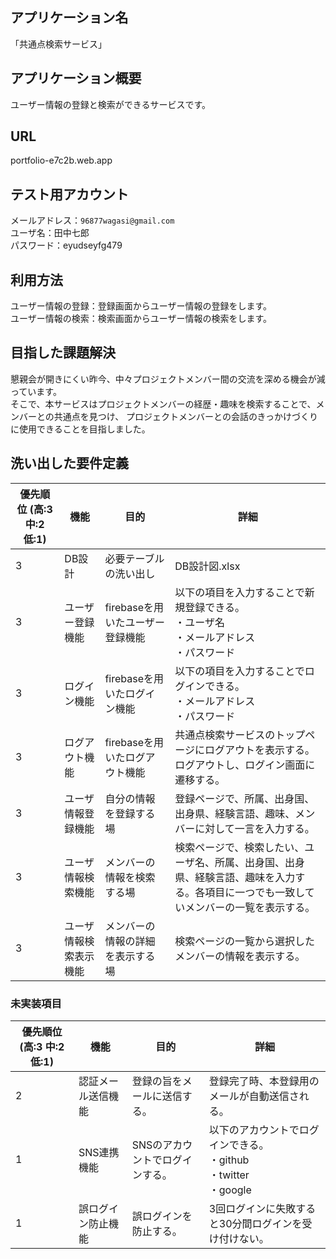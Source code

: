 ## アプリケーション名
「共通点検索サービス」

## アプリケーション概要
ユーザー情報の登録と検索ができるサービスです。

## URL
portfolio-e7c2b.web.app

## テスト用アカウント
メールアドレス：`96877wagasi@gmail.com`  
ユーザ名：田中七郎  
パスワード：eyudseyfg479

## 利用方法
ユーザー情報の登録：登録画面からユーザー情報の登録をします。  
ユーザー情報の検索：検索画面からユーザー情報の検索をします。

## 目指した課題解決
懇親会が開きにくい昨今、中々プロジェクトメンバー間の交流を深める機会が減っています。  
そこで、本サービスはプロジェクトメンバーの経歴・趣味を検索することで、メンバーとの共通点を見つけ、
プロジェクトメンバーとの会話のきっかけづくりに使用できることを目指しました。

## 洗い出した要件定義
優先順位  (高:3 中:2  低:1) |  機能  |  目的  | 詳細
-|-|-|-
3 | DB設計 | 必要テーブルの洗い出し |DB設計図.xlsx
3 | ユーザー登録機能 | firebaseを用いたユーザー登録機能 |以下の項目を入力することで新規登録できる。<br>・ユーザ名<br>・メールアドレス<br>・パスワード
3 | ログイン機能 | firebaseを用いたログイン機能 |以下の項目を入力することでログインできる。<br>・メールアドレス<br>・パスワード
3 | ログアウト機能 | firebaseを用いたログアウト機能 |共通点検索サービスのトップページにログアウトを表示する。ログアウトし、ログイン画面に遷移する。
3 | ユーザ情報登録機能 | 自分の情報を登録する場 | 登録ページで、所属、出身国、出身県、経験言語、趣味、メンバーに対して一言を入力する。
3 | ユーザ情報検索機能 | メンバーの情報を検索する場 | 検索ページで、検索したい、ユーザ名、所属、出身国、出身県、経験言語、趣味を入力する。各項目に一つでも一致していメンバーの一覧を表示する。
3 | ユーザ情報検索表示機能 | メンバーの情報の詳細を表示する場 | 検索ページの一覧から選択したメンバーの情報を表示する。

### 未実装項目
優先順位  (高:3 中:2  低:1) |  機能  |  目的  | 詳細
-|-|-|-
2 | 認証メール送信機能 | 登録の旨をメールに送信する。 | 登録完了時、本登録用のメールが自動送信される。
1 | SNS連携機能 | SNSのアカウントでログインする。 | 以下のアカウントでログインできる。<br>・github<br>・twitter<br>・google
1 | 誤ログイン防止機能 | 誤ログインを防止する。 |3回ログインに失敗すると30分間ログインを受け付けない。
